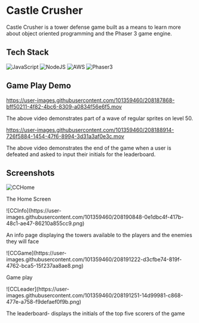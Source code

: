 # Castle Crusher

Castle Crusher is a tower defense game built as a means to learn more about object oriented programming and the Phaser 3 game engine. 

## Tech Stack
![JavaScript](https://img.shields.io/badge/javascript-%23323330.svg?style=for-the-badge&logo=javascript&logoColor=%23F7DF1E)
![NodeJS](https://img.shields.io/badge/node.js-6DA55F?style=for-the-badge&logo=node.js&logoColor=white)
![AWS](https://img.shields.io/badge/AWS-%23FF9900.svg?style=for-the-badge&logo=amazon-aws&logoColor=white)
![Phaser3](https://img.shields.io/badge/PHASER3-%2300ff99.svg?style=for-the-badge&logoColor=green)

## Game Play Demo

https://user-images.githubusercontent.com/101359460/208187868-bff50211-4f82-4bc6-8309-a0834f56e6f5.mov

The above video demonstrates part of a wave of regular sprites on level 50. 

https://user-images.githubusercontent.com/101359460/208188914-726f5884-1454-47f6-8994-3d31a3af0e3c.mov

The above video demonstrates the end of the game when a user is defeated and asked to input their initials for the leaderboard. 

## Screenshots
![CCHome](https://user-images.githubusercontent.com/101359460/208190653-f697391f-6010-4bba-8514-4b3f90228d70.png)
<p>The Home Screen</p>
![CCInfo](https://user-images.githubusercontent.com/101359460/208190848-0e1dbc4f-417b-48c1-ae47-86210a855cc9.png)
<p>An info page displaying the towers available to the players and the enemies they will face</p>
![CCGame](https://user-images.githubusercontent.com/101359460/208191222-d3cfbe74-819f-4762-bca5-15f237aa8ae8.png)
<p>Game play</p>
![CCLeader](https://user-images.githubusercontent.com/101359460/208191251-14d99981-c868-477e-a758-f9defaef0f9b.png)
<p>The leaderboard- displays the initials of the top five scorers of the game </p>

